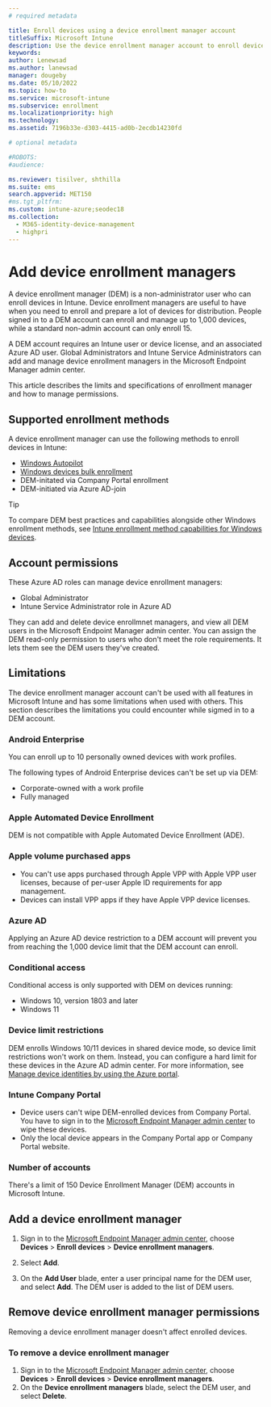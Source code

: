 ```yaml
---
# required metadata

title: Enroll devices using a device enrollment manager account
titleSuffix: Microsoft Intune
description: Use the device enrollment manager account to enroll devices in Intune.
keywords:
author: Lenewsad
ms.author: lanewsad
manager: dougeby
ms.date: 05/10/2022
ms.topic: how-to
ms.service: microsoft-intune
ms.subservice: enrollment
ms.localizationpriority: high
ms.technology:
ms.assetid: 7196b33e-d303-4415-ad0b-2ecdb14230fd

# optional metadata

#ROBOTS:
#audience:

ms.reviewer: tisilver, shthilla
ms.suite: ems
search.appverid: MET150
#ms.tgt_pltfrm:
ms.custom: intune-azure;seodec18
ms.collection:
  - M365-identity-device-management
  - highpri
---
```


# Add device enrollment managers  

A device enrollment manager (DEM) is a non-administrator user who can enroll devices in Intune. Device enrollment managers are useful to have when you need to enroll and prepare a lot of devices for distribution. People signed in to a DEM account can enroll and manage up to 1,000 devices, while a standard non-admin account can only enroll 15.  


A DEM account requires an Intune user or device license, and an associated Azure AD user. Global Administrators and Intune Service Administrators can add and manage device enrollment managers in the Microsoft Endpoint Manager admin center. 

This article describes the limits and specifications of enrollment manager and how to manage permissions.  

## Supported enrollment methods 

A device enrollment manager can use the following methods to enroll devices in Intune:    

- [Windows Autopilot](../../autopilot/enrollment-autopilot.md)
- [Windows devices bulk enrollment](windows-bulk-enroll.md)
- DEM-initated via Company Portal enrollment   
- DEM-initiated via Azure AD-join  

> [!TIP]
> To compare DEM best practices and capabilities alongside other Windows enrollment methods, see [Intune enrollment method capabilities for Windows devices](./enrollment-method-capab.md).  


## Account permissions 

These Azure AD roles can manage device enrollment managers: 

* Global Administrator 
* Intune Service Administrator role in Azure AD    

They can add and delete device enrollmnet managers, and view all DEM users in the Microsoft Endpoint Manager admin center. You can assign the DEM read-only permission to users who don't meet the role requirements. It lets them see the DEM users they've created.  

## Limitations 

The device enrollment manager account can't be used with all features in Microsoft Intune and has some limitations when used with others. This section describes the limitations you could encounter while sigmed in to a DEM account.  

### Android Enterprise  
You can enroll up to 10 personally owned devices with work profiles. 

The following types of Android Enterprise devices can't be set up via DEM:    

* Corporate-owned with a work profile
* Fully managed  

### Apple Automated Device Enrollment  
DEM is not compatible with Apple Automated Device Enrollment (ADE).   

### Apple volume purchased apps  
* You can't use apps purchased through Apple VPP with Apple VPP user licenses, because of per-user Apple ID requirements for app management.  
* Devices can install VPP apps if they have Apple VPP device licenses.  

### Azure AD  
Applying an Azure AD device restriction to a DEM account will prevent you from reaching the 1,000 device limit that the DEM account can enroll.  

### Conditional access  
Conditional access is only supported with DEM on devices running:  

* Windows 10, version 1803 and later  
* Windows 11     

### Device limit restrictions    
DEM enrolls Windows 10/11 devices in shared device mode, so device limit restrictions won't work on them. Instead, you can configure a hard limit for these devices in the Azure AD admin center. For more information, see [Manage device identities by using the Azure portal](/azure/active-directory/devices/device-management-azure-portal#configure-device-settings).       

### Intune Company Portal  

* Device users can't wipe DEM-enrolled devices from Company Portal. You have to sign in to the [Microsoft Endpoint Manager admin center](https://go.microsoft.com/fwlink/?linkid=2109431) to wipe these devices.  
* Only the local device appears in the Company Portal app or Company Portal website.   

### Number of accounts  
There's a limit of 150 Device Enrollment Manager (DEM) accounts in Microsoft Intune.  


## Add a device enrollment manager

1. Sign in to the [Microsoft Endpoint Manager admin center](https://go.microsoft.com/fwlink/?linkid=2109431), choose **Devices** > **Enroll devices** > **Device enrollment managers**.

2. Select **Add**.

3. On the **Add User** blade, enter a user principal name for the DEM user, and select **Add**. The DEM user is added to the list of DEM users.


## Remove device enrollment manager permissions

Removing a device enrollment manager doesn't affect enrolled devices.

### To remove a device enrollment manager

1. Sign in to the [Microsoft Endpoint Manager admin center](https://go.microsoft.com/fwlink/?linkid=2109431), choose **Devices** > **Enroll devices** > **Device enrollment managers**.
2. On the **Device enrollment managers** blade, select the DEM user, and select **Delete**.  

